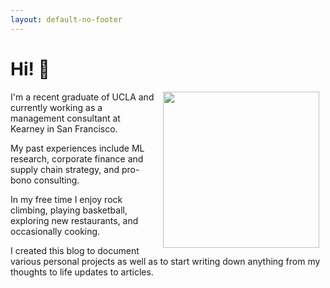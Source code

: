 ```yaml
---
layout: default-no-footer
---
```


# Hi! 👋 

<img align="right" src="{{ site.baseurl }}/images/pfp.jpg" width="250" style="margin: 0px 10px 0px 10px;" class="rounded-corners" />

I'm a recent graduate of UCLA and currently working as a management consultant at Kearney in San Francisco. 

My past experiences include ML research, corporate finance and supply chain strategy, and pro-bono consulting.

In my free time I enjoy rock climbing, playing basketball, exploring new restaurants, and occasionally cooking.

I created this blog to document various personal projects as well as to start writing down anything from my thoughts to life updates to articles. 
